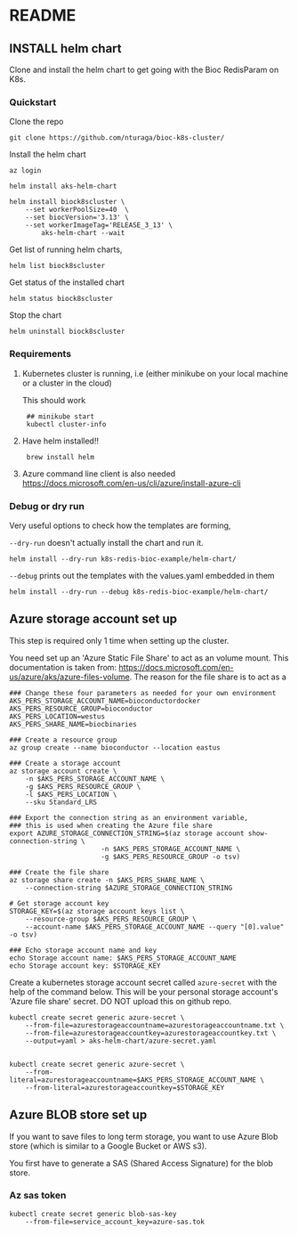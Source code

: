 # README

## INSTALL helm chart

Clone and install the helm chart to get going with the Bioc RedisParam on K8s.

### Quickstart

Clone the repo

	git clone https://github.com/nturaga/bioc-k8s-cluster/

Install the helm chart

	az login

	helm install aks-helm-chart

	helm install biock8scluster \
		--set workerPoolSize=40  \
		--set biocVersion='3.13' \
		--set workerImageTag='RELEASE_3_13' \
			aks-helm-chart --wait

Get list of running helm charts,

	helm list biock8scluster

Get status of the installed chart

	helm status biock8scluster

Stop the chart

	helm uninstall biock8scluster

### Requirements

1. Kubernetes cluster is running, i.e (either minikube on your local
   machine or a cluster in the cloud)

   This should work

		## minikube start
		kubectl cluster-info

1. Have helm installed!!

		brew install helm

1. Azure command line client is also needed
   https://docs.microsoft.com/en-us/cli/azure/install-azure-cli

### Debug or dry run

Very useful options to check how the templates are forming,

`--dry-run` doesn't actually install the chart and run it.

	helm install --dry-run k8s-redis-bioc-example/helm-chart/

`--debug` prints out the templates with the values.yaml embedded in them

	helm install --dry-run --debug k8s-redis-bioc-example/helm-chart/

## Azure storage account set up

This step is required only 1 time when setting up the cluster.

You need set up an 'Azure Static File Share' to act as an volume mount. This documentation is taken from:
https://docs.microsoft.com/en-us/azure/aks/azure-files-volume. The reason for the file share is to act as a

```
### Change these four parameters as needed for your own environment
AKS_PERS_STORAGE_ACCOUNT_NAME=bioconductordocker
AKS_PERS_RESOURCE_GROUP=bioconductor
AKS_PERS_LOCATION=westus
AKS_PERS_SHARE_NAME=biocbinaries

### Create a resource group
az group create --name bioconductor --location eastus

### Create a storage account
az storage account create \
	-n $AKS_PERS_STORAGE_ACCOUNT_NAME \
	-g $AKS_PERS_RESOURCE_GROUP \
	-l $AKS_PERS_LOCATION \
	--sku Standard_LRS

### Export the connection string as an environment variable,
### this is used when creating the Azure file share
export AZURE_STORAGE_CONNECTION_STRING=$(az storage account show-connection-string \
					   -n $AKS_PERS_STORAGE_ACCOUNT_NAME \
					   -g $AKS_PERS_RESOURCE_GROUP -o tsv)

### Create the file share
az storage share create -n $AKS_PERS_SHARE_NAME \
	--connection-string $AZURE_STORAGE_CONNECTION_STRING

# Get storage account key
STORAGE_KEY=$(az storage account keys list \
	--resource-group $AKS_PERS_RESOURCE_GROUP \
	--account-name $AKS_PERS_STORAGE_ACCOUNT_NAME --query "[0].value" -o tsv)

### Echo storage account name and key
echo Storage account name: $AKS_PERS_STORAGE_ACCOUNT_NAME
echo Storage account key: $STORAGE_KEY
````

Create a kubernetes storage account secret called `azure-secret` with the help of
the command below. This will be your personal storage account's 'Azure file share' secret. DO NOT upload this on github repo.

	kubectl create secret generic azure-secret \
		--from-file=azurestorageaccountname=azurestorageaccountname.txt \
		--from-file=azurestorageaccountkey=azurestorageaccountkey.txt \
		--output=yaml > aks-helm-chart/azure-secret.yaml


	kubectl create secret generic azure-secret \
		--from-literal=azurestorageaccountname=$AKS_PERS_STORAGE_ACCOUNT_NAME \
		--from-literal=azurestorageaccountkey=$STORAGE_KEY

## Azure BLOB store set up

If you want to save files to long term storage, you want to use Azure Blob store (which is similar to a Google Bucket or AWS s3).

You first have to generate a SAS (Shared Access Signature) for the blob store.

### Az sas token

	kubectl create secret generic blob-sas-key
		--from-file=service_account_key=azure-sas.tok
